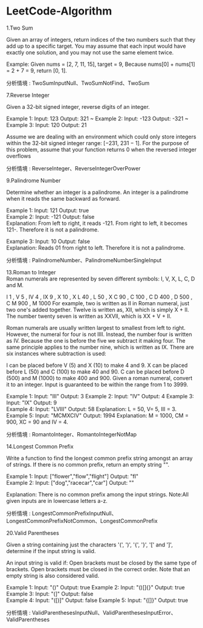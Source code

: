 # LeetCode-Algorithm
1.Two Sum</br>

Given an array of integers, return indices of the two numbers such that they add up to a specific target.
You may assume that each input would have exactly one solution, and you may not use the same element twice.

Example: Given nums = [2, 7, 11, 15], target = 9, Because nums[0] + nums[1] = 2 + 7 = 9, return [0, 1].

分析情境 : TwoSumInputNull、TwoSumNotFind、TwoSum

7.Reverse Integer </br>

Given a 32-bit signed integer, reverse digits of an integer.

Example 1: Input: 123 Output: 321 ~ Example 2: Input: -123 Output: -321 ~ Example 3: Input: 120 Output: 21</br>

Assume we are dealing with an environment which could only store integers within the 32-bit signed integer range: [−231,  231 − 1]. For the purpose of this problem, assume that your function returns 0 when the reversed integer overflows

分析情境 : ReverseInteger、ReverseIntegerOverPower

9.Palindrome Number </br>

Determine whether an integer is a palindrome. An integer is a palindrome when it reads the same backward as forward.

Example 1: Input: 121 Output: true </br>
Example 2: Input: -121 Output: false </br>
Explanation: From left to right, it reads -121. From right to left, it becomes 121-. Therefore it is not a palindrome. </br>

Example 3: Input: 10 Output: false </br>
Explanation: Reads 01 from right to left. Therefore it is not a palindrome.</br>

分析情境 : PalindromeNumber、PalindromeNumberSingleInput

13.Roman to Integer </br>
Roman numerals are represented by seven different symbols: I, V, X, L, C, D and M.

I 1 , V 5 , IV 4 , IX 9 , X 10 , X L 40 , L 50 , X C 90 , C 100 , C D 400 , D 500 , C M 900 , M 1000 
For example, two is written as II in Roman numeral, just two one's added together. Twelve is written as, XII, which is simply X + II. The number twenty seven is written as XXVII, which is XX + V + II.

Roman numerals are usually written largest to smallest from left to right. However, the numeral for four is not IIII. Instead, the number four is written as IV. Because the one is before the five we subtract it making four. The same principle applies to the number nine, which is written as IX. There are six instances where subtraction is used:

I can be placed before V (5) and X (10) to make 4 and 9. 
X can be placed before L (50) and C (100) to make 40 and 90. 
C can be placed before D (500) and M (1000) to make 400 and 900.
Given a roman numeral, convert it to an integer. Input is guaranteed to be within the range from 1 to 3999.

Example 1: Input: "III" Output: 3 Example 2: Input: "IV" Output: 4 Example 3: Input: "IX" Output: 9 </br>
Example 4: Input: "LVIII" Output: 58 Explanation: L = 50, V= 5, III = 3. </br>
Example 5: Input: "MCMXCIV" Output: 1994 Explanation: M = 1000, CM = 900, XC = 90 and IV = 4. </br>

分析情境 : RomantoInteger、RomantoIntegerNotMap

14.Longest Common Prefix </br>

Write a function to find the longest common prefix string amongst an array of strings.
If there is no common prefix, return an empty string "".

Example 1: Input: ["flower","flow","flight"] Output: "fl" </br>
Example 2: Input: ["dog","racecar","car"] Output: "" </br>

Explanation: There is no common prefix among the input strings.
Note:All given inputs are in lowercase letters a-z.

分析情境 : LongestCommonPrefixInputNull、LongestCommonPrefixNotCommon、LongestCommonPrefix

20.Valid Parentheses </br>

Given a string containing just the characters '(', ')', '{', '}', '[' and ']', determine if the input string is valid.

An input string is valid if:
Open brackets must be closed by the same type of brackets.
Open brackets must be closed in the correct order.
Note that an empty string is also considered valid.

Example 1: Input: "()" Output: true  Example 2: Input: "()[]{}" Output: true  Example 3: Input: "(]" Output: false </br>
Example 4: Input: "([)]" Output: false  Example 5: Input: "{[]}" Output: true </br>

分析情境 : ValidParenthesesInputNull、ValidParenthesesInputError、ValidParentheses
